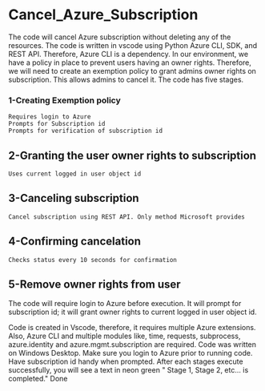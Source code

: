 # Cancel_Azure_Subscription

The code will cancel Azure subscription without deleting any of the resources. The code is written in vscode using Python Azure CLI, SDK, and REST API. Therefore, Azure CLI is a dependency. In our environment, we have a policy in place to prevent users having an owner rights. Therefore, we will need to create an exemption policy to grant admins owner rights on subscription. This allows admins to cancel it. 
The code has five stages. 
### 1-Creating Exemption policy
	Requires login to Azure
	Prompts for Subscription id
	Prompts for verification of subscription id
## 2-Granting the user owner rights to subscription
	Uses current logged in user object id
## 3-Canceling subscription
	Cancel subscription using REST API. Only method Microsoft provides
## 4-Confirming cancelation
	Checks status every 10 seconds for confirmation
## 5-Remove owner rights from user

The code will require login to Azure before execution. It will prompt for subscription id; it will grant owner rights to current logged in user object id. 

Code is created in Vscode, therefore, it requires multiple Azure extensions. Also, Azure CLI and multiple modules like, time, requests, subprocess, azure.identity and azure.mgmt.subscription are required.
Code was written on Windows Desktop. 
Make sure you login to Azure prior to running code. Have subscription id handy when prompted.
After each stages execute successfully, you will see a text in neon green " Stage 1, Stage 2, etc... is completed."
Done